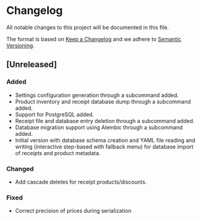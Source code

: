 # Changelog

All notable changes to this project will be documented in this file.

The format is based on [Keep a Changelog](https://keepachangelog.com/en/1.1.0/)
and we adhere to [Semantic Versioning](https://semver.org/spec/v2.0.0.html).

## [Unreleased]

### Added

- Settings configuration generation through a subcommand added.
- Product inventory and receipt database dump through a subcommand added.
- Support for PostgreSQL added.
- Receipt file and database entry deletion through a subcommand added.
- Database migration support using Alembic through a subcommand added.
- Initial version with database schema creation and YAML file reading and 
  writing (interactive step-based with fallback menu) for database import of 
  receipts and product metadata.

### Changed

- Add cascade deletes for receipt products/discounts.

### Fixed

- Correct precision of prices during serialization
